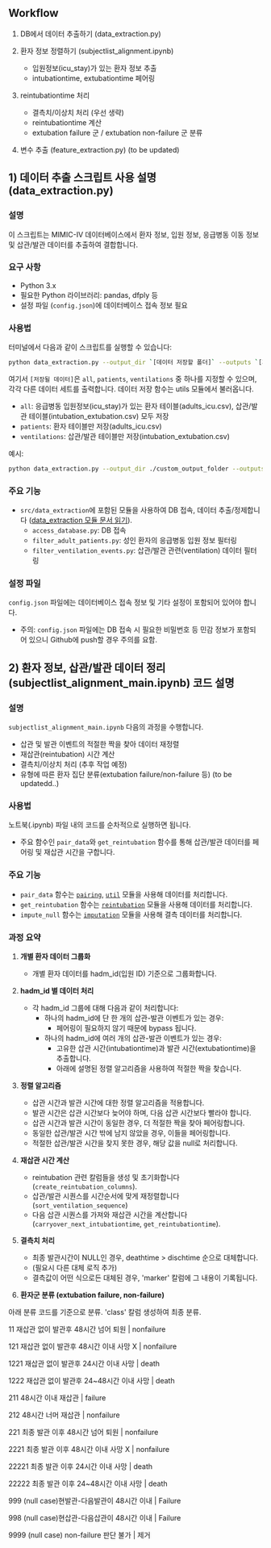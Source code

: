 ## Workflow
1. DB에서 데이터 추출하기 (data_extraction.py)
2. 환자 정보 정렬하기 (subjectlist_alignment.ipynb)
   - 입원정보(icu_stay)가 있는 환자 정보 추출
   - intubationtime, extubationtime 페어링

3. reintubationtime 처리
   - 결측치/이상치 처리 (우선 생략)
   - reintubationtime 계산
   - extubation failure 군 / extubation non-failure 군 분류

3. 변수 추출 (feature_extraction.py) (to be updated)

## 1) 데이터 추출 스크립트 사용 설명 (data_extraction.py)

### 설명
이 스크립트는 MIMIC-IV 데이터베이스에서 환자 정보, 입원 정보, 응급병동 이동 정보 및 삽관/발관 데이터를 추출하여 결합합니다.

### 요구 사항
- Python 3.x
- 필요한 Python 라이브러리: pandas, dfply 등
- 설정 파일 (`config.json`)에 데이터베이스 접속 정보 필요

### 사용법
터미널에서 다음과 같이 스크립트를 실행할 수 있습니다:

```bash
python data_extraction.py --output_dir `[데이터 저장할 폴더]` --outputs `[저장될 데이터]`
```

여기서 `[저장될 데이터]`은 `all`, `patients`, `ventilations` 중 하나를 지정할 수 있으며, 각각 다른 데이터 세트를 출력합니다. 데이터 저장 함수는 utils 모듈에서 불러옵니다. 
- `all`: 응급병동 입원정보(icu_stay)가 있는 환자 테이블(adults_icu.csv), 삽관/발관 테이블(intubation_extubation.csv) 모두 저장
- `patients`: 환자 테이블만 저장(adults_icu.csv)
- `ventilations`: 삽관/발관 테이블만 저장(intubation_extubation.csv)

예시:
```bash
python data_extraction.py --output_dir ./custom_output_folder --outputs patients
```

### 주요 기능
- `src/data_extraction`에 포함된 모듈을 사용하여 DB 접속, 데이터 추출/정제합니다 ([data_extraction 모듈 문서 읽기](./src/data_extraction/README.md)).
  - `access_database.py`: DB 접속 
  - `filter_adult_patients.py`: 성인 환자의 응급병동 입원 정보 필터링
  - `filter_ventilation_events.py`: 삽관/발관 관련(ventilation) 데이터 필터링

### 설정 파일
`config.json` 파일에는 데이터베이스 접속 정보 및 기타 설정이 포함되어 있어야 합니다.
- 주의: `config.json` 파일에는 DB 접속 시 필요한 비밀번호 등 민감 정보가 포함되어 있으니 Github에 push할 경우 주의를 요함.

## 2) 환자 정보, 삽관/발관 데이터 정리 (subjectlist_alignment_main.ipynb) 코드 설명

### 설명
`subjectlist_alignment_main.ipynb` 다음의 과정을 수행합니다.
- 삽관 및 발관 이벤트의 적절한 짝을 찾아 데이터 재정렬
- 재삽관(reintubation) 시간 계산
- 결측치/이상치 처리 (추후 작업 예정)
- 유형에 따른 환자 집단 분류(extubation failure/non-failure 등) (to be updatedd..)

### 사용법
노트북(.ipynb) 파일 내의 코드를 순차적으로 실행하면 됩니다.
- 주요 함수인 `pair_data`와 `get_reintubation` 함수를 통해 삽관/발관 데이터를 페어링 및 재삽관 시간을 구합니다. 

### 주요 기능
- `pair_data` 함수는 [`pairing`](./src/subjectlist_alignment/), [`util`](./src/utils/) 모듈을 사용해 데이터를 처리합니다.
- `get_reintubation` 함수는 [`reintubation`](./src/subjectlist_alignment/reintubation.py) 모듈을 사용해 데이터를 처리합니다.
- `impute_null` 함수는 [`imputation`](./src/subjectlist_alignment/imputation.py) 모듈을 사용해 결측 데이터를 처리합니다.

### 과정 요약

1. **개별 환자 데이터 그룹화**
   - 개별 환자 데이터를 hadm_id(입원 ID) 기준으로 그룹화합니다.

2. **hadm_id 별 데이터 처리**
   - 각 hadm_id 그룹에 대해 다음과 같이 처리합니다:
     - 하나의 hadm_id에 단 한 개의 삽관-발관 이벤트가 있는 경우:
       - 페어링이 필요하지 않기 때문에 bypass 됩니다.
     - 하나의 hadm_id에 여러 개의 삽관-발관 이벤트가 있는 경우:
       - 고유한 삽관 시간(intubationtime)과 발관 시간(extubationtime)을 추출합니다.
       - 아래에 설명된 정렬 알고리즘을 사용하여 적절한 짝을 찾습니다.

3. **정렬 알고리즘**
   - 삽관 시간과 발관 시간에 대한 정렬 알고리즘을 적용합니다.
   - 발관 시간은 삽관 시간보다 늦어야 하며, 다음 삽관 시간보다 빨라야 합니다.
   - 삽관 시간과 발관 시간이 동일한 경우, 더 적절한 짝을 찾아 페어링합니다.
   - 동일한 삽관/발관 시간 밖에 남지 않았을 경우, 이들을 페어링합니다.
   - 적절한 삽관/발관 시간을 찾지 못한 경우, 해당 값을 null로 처리합니다.

4. **재삽관 시간 계산**
   - reintubation 관련 칼럼들을 생성 및 초기화합니다(`create_reintubation_columns`).
   - 삽관/발관 시퀀스를 시간순서에 맞게 재정렬합니다(`sort_ventilation_sequence`)
   - 다음 삽관 시퀀스를 가져와 재삽관 시간을 계산합니다(`carryover_next_intubationtime`, `get_reintubationtime`).

5. **결측치 처리**
   - 최종 발관시간이 NULL인 경우, deathtime > dischtime 순으로 대체합니다.
   - (필요시 다른 대체 로직 추가)
   - 결측값이 어떤 식으로든 대체된 경우, 'marker' 칼럼에 그 내용이 기록됩니다. 

6. **환자군 분류 (extubation failure, non-failure)**

아래 분류 코드를 기준으로 분류. 'class' 칼럼 생성하여 최종 분류.

   11    재삽관 없이 발관후 48시간 넘어 퇴원 | nonfailure

   121   재삽관 없이 발관후 48시간 이내 사망 X | nonfailure

   1221  재삽관 없이 발관후 24시간 이내 사망 | death

   1222  재삽관 없이 발관후 24~48시간 이내 사망 | death

   211   48시간 이내 재삽관 | failure

   212   48시간 너머 재삽관 | nonfailure

   221   최종 발관 이후 48시간 넘어 퇴원 | nonfailure

   2221  최종 발관 이후 48시간 이내 사망 X | nonfailure

   22221 최종 발관 이후 24시간 이내 사망 | death

   22222 최종 발관 이후 24~48시간 이내 사망 | death

   999   (null case)현발관-다음발관이 48시간 이내 | Failure

   998   (null case)현삽관-다음삽관이 48시간 이내 | Failure

   9999  (null case) non-failure 판단 불가 | 제거

